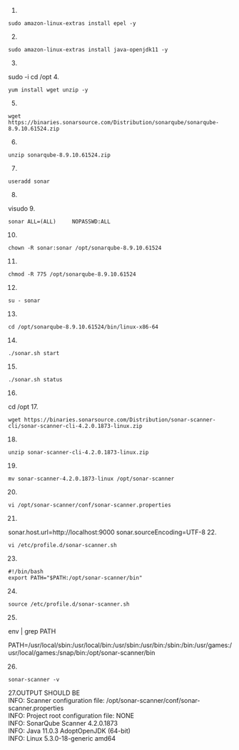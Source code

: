  1.
```
sudo amazon-linux-extras install epel -y

```
 2.
 ```
 sudo amazon-linux-extras install java-openjdk11 -y
 ```
 3.
 sudo -i
 cd /opt
 4.
 ```
 yum install wget unzip -y
 ```
 5.
 ```
 wget https://binaries.sonarsource.com/Distribution/sonarqube/sonarqube-8.9.10.61524.zip
 ```
 6.
 ```
 unzip sonarqube-8.9.10.61524.zip
 ```
 7.
 ```
 useradd sonar
 ```
 8.
 visudo
 9.
 ```
 sonar ALL=(ALL)     NOPASSWD:ALL
 ```
 10.
 ```
 chown -R sonar:sonar /opt/sonarqube-8.9.10.61524
 ```
 11.
 ```
 chmod -R 775 /opt/sonarqube-8.9.10.61524
 ```
 12.
 ```
 su - sonar
 ```
 13.
 ```
 cd /opt/sonarqube-8.9.10.61524/bin/linux-x86-64
 ```
 14.
 ```
 ./sonar.sh start
 ```
 15.
 ```
 ./sonar.sh status
 ```
 16.
 cd /opt
 17.
 ```
 wget https://binaries.sonarsource.com/Distribution/sonar-scanner-cli/sonar-scanner-cli-4.2.0.1873-linux.zip
 ```
 18.
 ```
 unzip sonar-scanner-cli-4.2.0.1873-linux.zip
 ```
 19.
 ```
 mv sonar-scanner-4.2.0.1873-linux /opt/sonar-scanner
 ```
 20.
 ```
 vi /opt/sonar-scanner/conf/sonar-scanner.properties
 ```
 21.
 sonar.host.url=http://localhost:9000
 sonar.sourceEncoding=UTF-8
 22.
 ```
 vi /etc/profile.d/sonar-scanner.sh
 ```
 23.
 ```
 #!/bin/bash
export PATH="$PATH:/opt/sonar-scanner/bin"
```
24.
```
source /etc/profile.d/sonar-scanner.sh
```
25.
env | grep PATH

PATH=/usr/local/sbin:/usr/local/bin:/usr/sbin:/usr/bin:/sbin:/bin:/usr/games:/usr/local/games:/snap/bin:/opt/sonar-scanner/bin

26.
```
sonar-scanner -v
```
27.OUTPUT SHOULD BE \
INFO: Scanner configuration file: /opt/sonar-scanner/conf/sonar-scanner.properties\
INFO: Project root configuration file: NONE\
INFO: SonarQube Scanner 4.2.0.1873\
INFO: Java 11.0.3 AdoptOpenJDK (64-bit)\
INFO: Linux 5.3.0-18-generic amd64